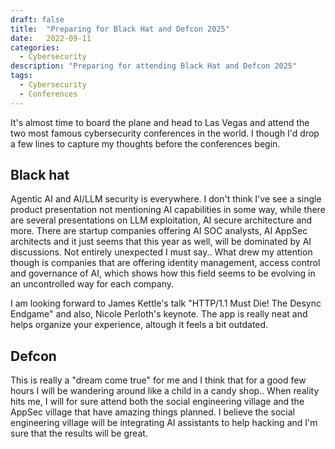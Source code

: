 ```yaml
---
draft: false
title:  "Preparing for Black Hat and Defcon 2025"
date:   2022-09-11
categories: 
  - Cybersecurity
description: "Preparing for attending Black Hat and Defcon 2025"
tags: 
  - Cybersecurity
  - Conferences
---
```


It's almost time to board the plane and head to Las Vegas and attend the two most famous cybersecurity conferences in the world. I though I'd drop a few lines to capture my thoughts before the conferences begin. 

## Black hat

Agentic AI and AI/LLM security is everywhere. I don't think I've see a single product presentation not mentioning AI capabilities in some way, while there are several presentations on LLM exploitation, AI secure architecture and more. There are startup companies offering AI SOC analysts, AI AppSec architects and it just seems that this year as well, will be dominated by AI discussions. Not entirely unexpected I must say.. What drew my attention though is companies that are offering identity management, access control and governance of AI, which shows how this field seems to be evolving in an uncontrolled way for each company. 

I am looking forward to James Kettle's talk "HTTP/1.1 Must Die! The Desync Endgame" and also, Nicole Perloth's keynote. The app is really neat and helps organize your experience, altough it feels a bit outdated. 

## Defcon

This is really a "dream come true" for me and I think that for a good few hours I will be wandering around like a child in a candy shop.. When reality hits me, I will for sure attend both the social engineering village and the AppSec village that have amazing things planned. I believe the social engineering village will be integrating AI assistants to help hacking and I'm sure that the results will be great. 